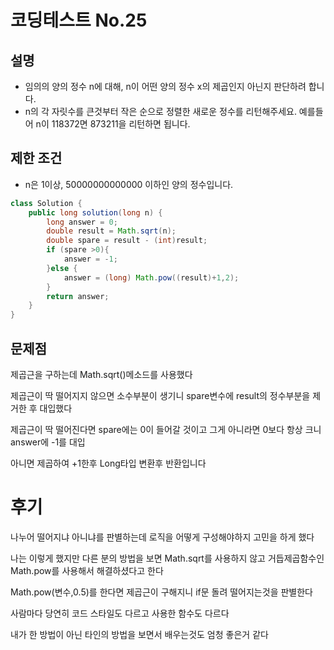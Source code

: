 # 코딩테스트 No.25
## 설명 
- 임의의 양의 정수 n에 대해, n이 어떤 양의 정수 x의 제곱인지 아닌지 판단하려 합니다.
- n의 각 자릿수를 큰것부터 작은 순으로 정렬한 새로운 정수를 리턴해주세요. 예를들어 n이 118372면 873211을 리턴하면 됩니다.

## 제한 조건
- n은 1이상, 50000000000000 이하인 양의 정수입니다.

``` java
class Solution {
    public long solution(long n) {
        long answer = 0;
        double result = Math.sqrt(n);
        double spare = result - (int)result;
        if (spare >0){
            answer = -1;
        }else {
            answer = (long) Math.pow((result)+1,2);
        }
        return answer;
    }
}
```
## 문제점
제곱근을 구하는데 Math.sqrt()메소드를 사용했다

제곱근이 딱 떨어지지 않으면 소수부분이 생기니 spare변수에 result의 정수부분을 제거한 후 대입했다

제곱근이 딱 떨어진다면 spare에는 0이 들어갈 것이고 그게 아니라면 0보다 항상 크니 answer에 -1를 대입

아니면 제곱하여 +1한후 Long타입 변환후 반환입니다

# 후기
나누어 떨어지냐 아니냐를 판별하는데 로직을 어떻게 구성해야하지 고민을 하게 했다

나는 이렇게 했지만 다른 분의 방법을 보면 Math.sqrt를 사용하지 않고 거듭제곱함수인 Math.pow를 사용해서 해결하셨다고 한다

Math.pow(변수,0.5)를 한다면 제곱근이 구해지니 if문 돌려 떨어지는것을 판별한다

사람마다 당연히 코드 스타일도 다르고 사용한 함수도 다르다

내가 한 방법이 아닌 타인의 방법을 보면서 배우는것도 엄청 좋은거 같다 